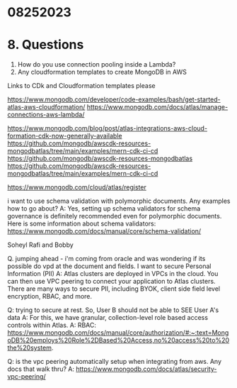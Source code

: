 # 08252023

# 8. Questions

1. How do you use connection pooling inside a Lambda?
2. Any cloudformation templates to create MongoDB in AWS

Links to CDk and Cloudformation templates please

https://www.mongodb.com/developer/code-examples/bash/get-started-atlas-aws-cloudformation/
https://www.mongodb.com/docs/atlas/manage-connections-aws-lambda/

https://www.mongodb.com/blog/post/atlas-integrations-aws-cloud-formation-cdk-now-generally-available
https://github.com/mongodb/awscdk-resources-mongodbatlas/tree/main/examples/mern-cdk-ci-cd
https://github.com/mongodb/awscdk-resources-mongodbatlas
https://github.com/mongodb/awscdk-resources-mongodbatlas/tree/main/examples/mern-cdk-ci-cd

https://www.mongodb.com/cloud/atlas/register

i want to use schema validation with polymorphic documents. Any examples how to go about?
A: Yes, setting up schema validators for schema governance is definitely recommended even for polymorphic documents. Here is some information about schema validators: https://www.mongodb.com/docs/manual/core/schema-validation/

Soheyl Rafi and Bobby

Q. jumping ahead - i'm coming from oracle and was wondering if its possible do vpd at the document and fields. I want to secure Personal Information (PII)
A: Atlas clusters are deployed in VPCs in the cloud. You can then use VPC peering to connect your application to Atlas clusters. There are many ways to secure PII, including BYOK, client side field level encryption, RBAC, and more.

Q: trying to secure at rest. So, User B should not be able to SEE User A's data
A: For this, we have granular, collection-level role based access controls within Atlas.
A: RBAC: https://www.mongodb.com/docs/manual/core/authorization/#:~:text=MongoDB%20employs%20Role%2DBased%20Access,no%20access%20to%20the%20system.

Q: is the vpc peering automatically setup when integrating from aws. Any docs that walk thru?
A: https://www.mongodb.com/docs/atlas/security-vpc-peering/